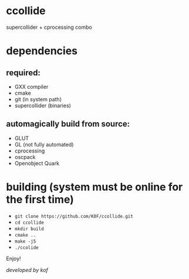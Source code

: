 # ccollide
supercollider + cprocessing combo

# dependencies
## required:
* GXX compiler
* cmake
* git (in system path)
* supercollider (binaries)

## automagically build from source:
* GLUT
* GL (not fully automated)
* cprocessing
* oscpack
* Openobject Quark

# building  (system must be online for the first time)

* ```git clone https://github.com/K0F/ccollide.git```
* ```cd ccollide```
* ```mkdir build```
* ```cmake ..```
* ```make -j5```
* ```./ccolide```

Enjoy!

_developed by kof_
